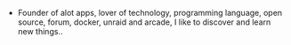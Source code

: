 - Founder of alot apps, lover of technology, programming language, open source, forum, docker, unraid and arcade, I like to discover and learn new things..
  <br>












































































































































































































































































































































































































































































































